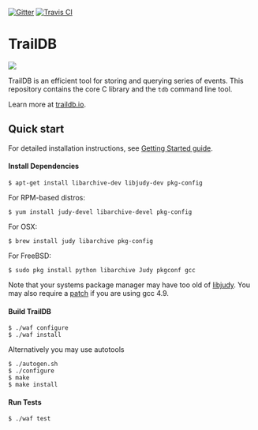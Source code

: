 [![Gitter](https://badges.gitter.im/Join%20Chat.svg)](https://gitter.im/traildb/traildb?utm_source=badge&utm_medium=badge&utm_campaign=pr-badge&utm_content=badge)
[![Travis CI](https://travis-ci.org/traildb/traildb.svg?branch=master)](https://travis-ci.org/traildb/traildb)

# TrailDB

<img src="http://traildb.io/images/traildb_logo_512.png">

TrailDB is an efficient tool for storing and querying series of events.
This repository contains the core C library and the `tdb` command line tool.

Learn more at [traildb.io](http://traildb.io).

## Quick start

For detailed installation instructions, see [Getting Started guide](http://traildb.io/docs/getting_started/).

#### Install Dependencies

	$ apt-get install libarchive-dev libjudy-dev pkg-config

For RPM-based distros:

	$ yum install judy-devel libarchive-devel pkg-config

For OSX:

	$ brew install judy libarchive pkg-config

For FreeBSD:

    $ sudo pkg install python libarchive Judy pkgconf gcc


Note that your systems package manager may have too old of [libjudy](https://sourceforge.net/projects/judy/).
You may also require a [patch](https://sourceforge.net/p/judy/patches/5/) if you are using gcc 4.9.

#### Build TrailDB

    $ ./waf configure
    $ ./waf install

Alternatively you may use autotools

    $ ./autogen.sh
    $ ./configure
    $ make
    $ make install

#### Run Tests

    $ ./waf test
